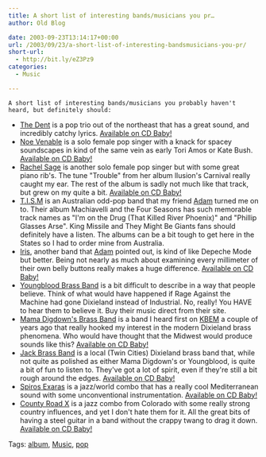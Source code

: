 ```yaml
---
title: A short list of interesting bands/musicians you pr…
author: Old Blog

date: 2003-09-23T13:14:17+00:00
url: /2003/09/23/a-short-list-of-interesting-bandsmusicians-you-pr/
short-url:
  - http://bit.ly/eZ3Pz9
categories:
  - Music

---
```

<div class='microid-http+http:sha1:7eae2140d68ac35b04d3e2bc8920fd5ee2a6d5ee'>
  
    A short list of interesting bands/musicians you probably haven't heard, but definitely should:
  
  
  <ul>
    <li>
      <a href="http://www.dentmusic.com/">The Dent</a> is a pop trio out of the northeast that has a great sound, and incredibly catchy lyrics. <a href="http://www.cdbaby.com/cd/dent2">Available on CD Baby!</a>
    </li>
    <li>
      <a href="http://www.noevenable.com/">Noe Venable</a> is a solo female pop singer with a knack for spacey soundscapes in kind of the same vein as early Tori Amos or Kate Bush. <a href="http://www.cdbaby.com/cd/noevenable">Available on CD Baby!</a>
    </li>
    <li>
      <a href="http://members.bellatlantic.net/~vze2mqkc/Index.html">Rachel Sage</a> is another solo female pop singer but with some great piano rib's. The tune "Trouble" from her album llusion's Carnival really caught my ear. The rest of the album is sadly not much like that track, but grew on my quite a bit. <a href="http://www.cdbaby.com/cd/sage4">Available on CD Baby!</a>
    </li>
    <li>
      <a href="http://www.tism.com.au/">T.I.S.M</a> is an Australian odd-pop band that my friend <a href="http://kooyer.com">Adam</a> turned me on to. Their album Machiavelli and the Four Seasons has such memorable track names as "I'm on the Drug (That Killed River Phoenix)" and "Phillip Glasses Arse". King Missile and They Might Be Giants fans should definitely have a listen. The albums can be a bit tough to get here in the States so I had to order mine from Australia.
    </li>
    <li>
      <a href="http://www.irismusic.com/main.html">Iris</a>, another band that <a href="http://www.kooyer.com">Adam</a> pointed out, is kind of like Depeche Mode but better. Being not nearly as much about examining every millimeter of their own belly buttons really makes a huge difference. <a href="http://www.cdbaby.com/cd/iris">Available on CD Baby!</a>
    </li>
    <li>
      <a href="http://www.youngbloodbrassband.com">Youngblood Brass Band</a> is a bit difficult to describe in a way that people believe. Think of what would have happened if Rage Against the Machine had gone Dixieland instead of Industrial. No, really! You HAVE to hear them to believe it. Buy their music direct from their site.
    </li>
    <li>
      <a href="http://www.mamadigdown.com/">Mama Digdown's Brass Band</a> is a band I heard first on <a href="http://www.jazz88fm.com">KBEM</a> a couple of years ago that really hooked my interest in the modern Dixieland brass phenomena. Who would have thought that the Midwest would produce sounds like this? <a href="http://www.cdbaby.com/cd/mamadigdown3">Available on CD Baby!</a>
    </li>
    <li>
      <a href="">Jack Brass Band</a> is a local (Twin Cities) Dixieland brass band that, while not quite as polished as either Mama Digdown's or Youngblood, is quite a bit of fun to listen to. They've got a lot of spirit, even if they're still a bit rough around the edges. <a href="http://www.cdbaby.com/cd/jackbrassband">Available on CD Baby!</a>
    </li>
    <li>
      <a href="http://www.rhythmsoftheglobe.com/gr/mu_ar_spiros.html">Spiros Exaras</a> is a jazz/world combo that has a really cool Mediterranean sound with some unconventional instrumentation. <a href="http://www.cdbaby.com/cd/spirosexaras">Available on CD Baby!</a>
    </li>
    <li>
      <a href="http://countyroadx.com/">County Road X</a> is a jazz combo from Colorado with some really strong country influences, and yet I don't hate them for it. All the great bits of having a steel guitar in a band without the crappy twang to drag it down. <a href="http://www.cdbaby.com/cd/countyroadx">Available on CD Baby!</a>
    </li>
  </ul>
</div>

<div class="st-post-tags">
  Tags: <a href="http://www.cavort.org/tag/album/" title="album" rel="tag">album</a>, <a href="http://www.cavort.org/tag/music/" title="Music" rel="tag">Music</a>, <a href="http://www.cavort.org/tag/pop/" title="pop" rel="tag">pop</a><br />
</div>